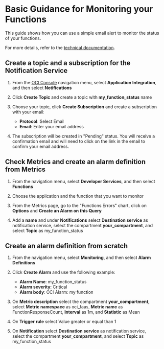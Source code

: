 # Basic Guidance for Monitoring your Functions

This guide shows how you can use a simple email alert to monitor the status of your functions.

For more details, refer to the [technical documentation](https://docs.oracle.com/en-us/iaas/Content/Functions/Reference/functionsmetrics.htm).


## Create a topic and a subscription for the Notification Service

1. From the [OCI Console](https://cloud.oracle.com) navigation menu, select **Application Integration**, and then select **Notifications**

2. Click **Create Topic** and create a topic with **my_function_status** name

3. Choose your topic, click **Create Subscription** and create a subscription with your email:
    * **Protocol**: Select Email 
    * **Email**: Enter your email address

4. The subscription will be created in "Pending" status. You will receive a confirmation email 
and will need to click on the link in the email to confirm your email address.


## Check Metrics and create an alarm definition from Metrics

1. From the navigation menu, select **Developer Services**, and then select **Functions**

2. Choose the application and the function that you want to monitor

3. From the Metrics page, go to the "Functions Errors" chart, click on **Options** and **Create an Alarm on this Query**

4. Add a **name** and under **Notifications** select **Destination service** as notification service, select the compartment **your_compartment**, and select **Topic** as my_function_status



## Create an alarm definition from scratch

1. From the navigation menu, select **Monitoring**, and then select **Alarm Definitions**

2. Click **Create Alarm** and use the following example:
    * **Alarm Name**: my_function_status
    * **Alarm severity**: Critical
    * **Alarm body**: OCI Alarm: my function 

3. On **Metric description** select the compartment **your_compartment**, select **Metric namespace** as oci_faas, **Metric name** as FunctionResponseCount, **Interval** as 1m, and **Statistic** as Mean

4. On **Trigger rule** select Value greater or equal than 1

6. On **Notification** select **Destination service** as notification service, select the compartment **your_compartment**, and select **Topic** as my_function_status
